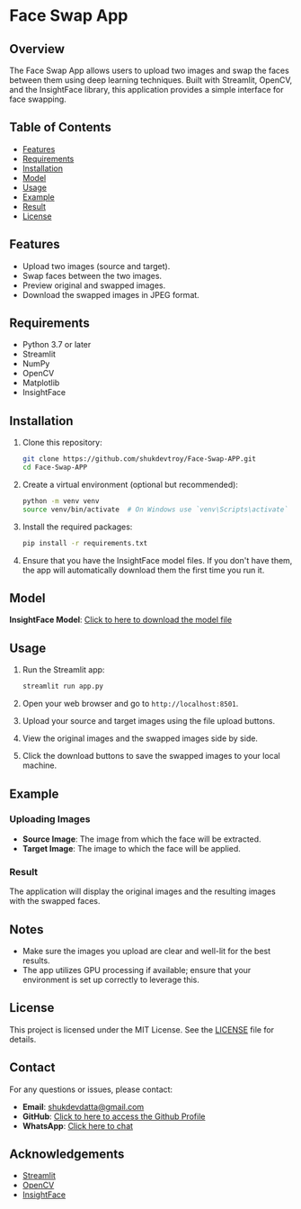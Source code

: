 # Face Swap App

## Overview

The Face Swap App allows users to upload two images and swap the faces between them using deep learning techniques. Built with Streamlit, OpenCV, and the InsightFace library, this application provides a simple interface for face swapping.

## Table of Contents

- [Features](#features)
- [Requirements](#requirements)
- [Installation](#installation)
- [Model](#model)
- [Usage](#usage)
- [Example](#example)
- [Result](#result)
- [License](#license)

## Features

- Upload two images (source and target).
- Swap faces between the two images.
- Preview original and swapped images.
- Download the swapped images in JPEG format.

## Requirements

- Python 3.7 or later
- Streamlit
- NumPy
- OpenCV
- Matplotlib
- InsightFace

## Installation

1. Clone this repository:

   ```bash
   git clone https://github.com/shukdevtroy/Face-Swap-APP.git
   cd Face-Swap-APP
   ```

2. Create a virtual environment (optional but recommended):

   ```bash
   python -m venv venv
   source venv/bin/activate  # On Windows use `venv\Scripts\activate`
   ```

3. Install the required packages:

   ```bash
   pip install -r requirements.txt
   ```

4. Ensure that you have the InsightFace model files. If you don't have them, the app will automatically download them the first time you run it.

## Model

**InsightFace Model**: [Click to here to download the model file](https://drive.google.com/file/d/190gxPPj8yQX6qL-NAava3XqD4MWT0av_/view?usp=sharing)

## Usage

1. Run the Streamlit app:

   ```bash
   streamlit run app.py
   ```

2. Open your web browser and go to `http://localhost:8501`.

3. Upload your source and target images using the file upload buttons.

4. View the original images and the swapped images side by side.

5. Click the download buttons to save the swapped images to your local machine.

## Example

### Uploading Images

- **Source Image**: The image from which the face will be extracted.
- **Target Image**: The image to which the face will be applied.

### Result

The application will display the original images and the resulting images with the swapped faces.

## Notes

- Make sure the images you upload are clear and well-lit for the best results.
- The app utilizes GPU processing if available; ensure that your environment is set up correctly to leverage this.

## License

This project is licensed under the MIT License. See the [LICENSE](LICENSE) file for details.

## Contact

For any questions or issues, please contact:

- **Email**: shukdevdatta@gmail.com
- **GitHub**: [Click to here to access the Github Profile](https://github.com/shukdevtroy)
- **WhatsApp**: [Click here to chat](https://wa.me/+8801719296601)

## Acknowledgements

- [Streamlit](https://streamlit.io/)
- [OpenCV](https://opencv.org/)
- [InsightFace](https://github.com/deepinsight/insightface)

